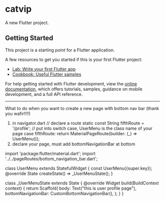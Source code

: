 # catvip

A new Flutter project.

## Getting Started

This project is a starting point for a Flutter application.

A few resources to get you started if this is your first Flutter project:

- [Lab: Write your first Flutter app](https://docs.flutter.dev/get-started/codelab)
- [Cookbook: Useful Flutter samples](https://docs.flutter.dev/cookbook)

For help getting started with Flutter development, view the
[online documentation](https://docs.flutter.dev/), which offers tutorials,
samples, guidance on mobile development, and a full API reference.


---------------------------------------------
What to do when you want to create a new page with bottom nav bar (thank you wafir!!!!)
1. in navigator.dart
   // declare a route
   static const String fifthRoute = '/profile';
   // put into switch case, UserMenu is the class name of your page
   case fifthRoute:
        return MaterialPageRoute(builder: (_) => UserMenu());
3. declare your page, must add bottomNavigationBar at bottom


import 'package:flutter/material.dart';
import '../../pageRoutes/bottom_navigation_bar.dart';

class UserMenu extends StatefulWidget {
  const UserMenu({super.key});
  @override
  State<UserMenu> createState() => _UserMenuState();
}

class _UserMenuState extends State<UserMenu> {
  @override
  Widget build(BuildContext context) {
    return Scaffold(
      body: Text("this is user profile page"),
      bottomNavigationBar: CustomBottomNavigationBar(),
    );
  }
}
